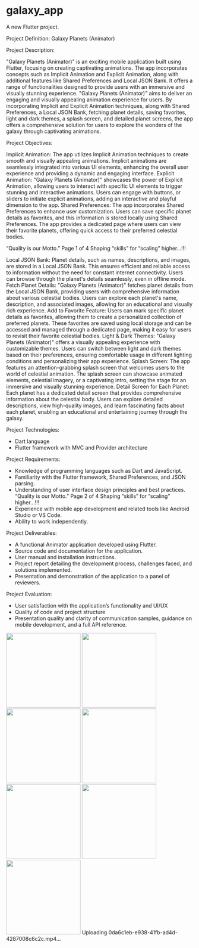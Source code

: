 # galaxy_app

A new Flutter project.

Project Definition: Galaxy Planets (Animator)

Project Description:

"Galaxy Planets (Animator)" is an exciting mobile application built using Flutter, focusing on
creating captivating animations. The app incorporates concepts such as Implicit Animation and
Explicit Animation, along with additional features like Shared Preferences and Local JSON
Bank. It offers a range of functionalities designed to provide users with an immersive and
visually stunning experience.
"Galaxy Planets (Animator)" aims to deliver an engaging and visually appealing animation
experience for users. By incorporating Implicit and Explicit Animation techniques, along with
Shared Preferences, a Local JSON Bank, fetching planet details, saving favorites, light and dark
themes, a splash screen, and detailed planet screens, the app offers a comprehensive solution for
users to explore the wonders of the galaxy through captivating animations.

Project Objectives:

Implicit Animation: The app utilizes Implicit Animation techniques to create smooth and
visually appealing animations. Implicit animations are seamlessly integrated into various UI
elements, enhancing the overall user experience and providing a dynamic and engaging interface.
Explicit Animation: "Galaxy Planets (Animator)" showcases the power of Explicit Animation,
allowing users to interact with specific UI elements to trigger stunning and interactive
animations. Users can engage with buttons, or sliders to initiate explicit animations, adding an
interactive and playful dimension to the app.
Shared Preferences: The app incorporates Shared Preferences to enhance user customization.
Users can save specific planet details as favorites, and this information is stored locally using
Shared Preferences. The app provides a dedicated page where users can view their favorite
planets, offering quick access to their preferred celestial bodies.

“Quality is our Motto.” Page 1 of 4 Shaping “skills” for “scaling” higher...!!!

Local JSON Bank: Planet details, such as names, descriptions, and images, are stored in a Local
JSON Bank. This ensures efficient and reliable access to information without the need for
constant internet connectivity. Users can browse through the planet's details seamlessly, even in
offline mode.
Fetch Planet Details: "Galaxy Planets (Animator)" fetches planet details from the Local JSON
Bank, providing users with comprehensive information about various celestial bodies. Users can
explore each planet's name, description, and associated images, allowing for an educational and
visually rich experience.
Add to Favorite Feature: Users can mark specific planet details as favorites, allowing them to
create a personalized collection of preferred planets. These favorites are saved using local
storage and can be accessed and managed through a dedicated page, making it easy for users to
revisit their favorite celestial bodies.
Light & Dark Themes: "Galaxy Planets (Animator)" offers a visually appealing experience
with customizable themes. Users can switch between light and dark themes based on their
preferences, ensuring comfortable usage in different lighting conditions and personalizing their
app experience.
Splash Screen: The app features an attention-grabbing splash screen that welcomes users to the
world of celestial animation. The splash screen can showcase animated elements, celestial
imagery, or a captivating intro, setting the stage for an immersive and visually stunning
experience.
Detail Screen for Each Planet: Each planet has a dedicated detail screen that provides
comprehensive information about the celestial body. Users can explore detailed descriptions,
view high-quality images, and learn fascinating facts about each planet, enabling an educational
and entertaining journey through the galaxy.

Project Technologies:
- Dart language
- Flutter framework with MVC and Provider architecture

Project Requirements:

- Knowledge of programming languages such as Dart and JavaScript.
- Familiarity with the Flutter framework, Shared Preferences, and JSON parsing.
- Understanding of user interface design principles and best practices.
“Quality is our Motto.” Page 2 of 4 Shaping “skills” for “scaling” higher...!!!
- Experience with mobile app development and related tools like Android Studio or VS Code.
- Ability to work independently.


Project Deliverables:

- A functional Animator application developed using Flutter.
- Source code and documentation for the application.
- User manual and installation instructions.
- Project report detailing the development process, challenges faced, and solutions implemented.
- Presentation and demonstration of the application to a panel of reviewers.

Project Evaluation:

- User satisfaction with the application’s functionality and UI/UX
- Quality of code and project structure
- Presentation quality and clarity of communication
samples, guidance on mobile development, and a full API reference.
<img src="https://github.com/BruceLeeAnuragK/galaxy_app/assets/113960212/02747da7-b3f4-4e70-891b-8ba83922819d" height="200">
<img src="https://github.com/BruceLeeAnuragK/galaxy_app/assets/113960212/1937d628-60e8-424f-9735-74a25ae74e1f" height="200">
<img src="https://github.com/BruceLeeAnuragK/galaxy_app/assets/113960212/39c02c57-1714-4841-a527-2e2895f2d9db" height="200">
<img src="https://github.com/BruceLeeAnuragK/galaxy_app/assets/113960212/f468f6e8-0e8a-4dfc-92e7-ade76f8407db" height="200">
<img src="https://github.com/BruceLeeAnuragK/galaxy_app/assets/113960212/82a9f71b-00c0-4be6-8235-d4c73d6a3036" height="200">
<img src="https://github.com/BruceLeeAnuragK/galaxy_app/assets/113960212/b1d6a69a-d5bd-4f6e-82e6-bc3a579a8479" height="200">
<img src="https://github.com/BruceLeeAnuragK/galaxy_app/assets/113960212/cf824b31-4c39-4113-8f33-00c7343f184b" height="200">
Uploading 0da6c1eb-e938-41fb-ad4d-4287008c6c2c.mp4…







